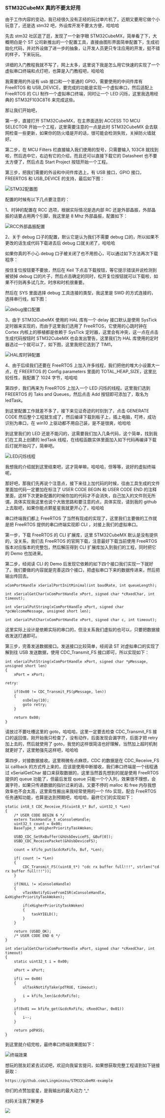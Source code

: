 ### STM32CubeMX 真的不要太好用

由于工作内容的变动，我已经很久没有正经的玩过单片机了，近期又要用它做个小玩意了，还是选 stm32 吧，外设库开发不要太方便，哈哈哈

先去 stm32 社区逛了逛，发现了一个新字眼 STM32CubeMX，简单看了下，大概明白是个 ST 公司新推出的一个配置工具，直接由图形界面简单配置下，生成初始化代码，并对外设做了进一步的抽象，让开发人员更只专注应用的开发，挺不错的样子，下来玩玩。

详细的入门教程我就不写了，网上太多，这里说下我是怎么用它快速的实现了一个虚拟串口终端和点灯吧，也算是入门教程吧，哈哈哈

我需要用的外设有 usb 接口和一个普通的 GPIO，需要使用的中间件库有 FreeRTOS 和 USB_DEVICE，要完成的功能是实现一个虚拟串口，然后适配上 FreeRTOS 的 CLI 制作一个虚拟串口终端，同时让一个 LED 闪烁，这里我选用经典的 STM32F103C8T6 来完成这些。

那让我们开始吧，

第一步，直接打开 STM32CubeMX，在主界面选到 ACCESS TO MCU SELECTOR 开始一个工程，这里需要注意的一点是此时 STM32CubeMX 会去联网检查一些更新，如果你的防火墙是开的话，很可能会检测失败，关掉防火墙就好。

第二步，在 MCU Filters 栏直接输入我们使用的型号，只需要输入 103C8 就找到啦，然后选中它，右边有它的介绍，而且还可以直接下载它的 Datasheet 也不要太方便了，然后点击 Start Project 按钮开始一个工程。

第三步，把我们需要的外设和中间件库选上，有 USB 接口，GPIO 接口，FREERTOS 和 USB_DEVICE 的支持，最后如下图：

![STM32配置图](http://wx2.sinaimg.cn/mw690/006kxAfbgy1g14o9z9p7fj30vp0p476s.jpg)

配置的时候有以下几点要注意的：

1、时钟的配置在 RCC 选项，根据实际情况是选内部 RC 还是外部晶振，外部晶振的话要占用两个引脚，我这里是 8 Mhz 外部晶振，配置如下：

![RCC外部晶振配置](http://wx2.sinaimg.cn/mw690/006kxAfbgy1g14oa2ffajj30q008dt8v.jpg)

2、关于 debug 口子的配置，默认它是认为我们不需要 debug 口的，所以如果不更改的话生成代码下载进去后 debug 口就关闭了，哈哈哈

如果你真的不小心 debug 口子被关闭了也不用担心，可以通过如下方法再次下载程序：

按住复位按钮要不要放，然后在 Keil 下点击下载按钮，等它提示错误并说检测到被锁掉 debug 口的片子，然后点击确定的同时，松开复位按钮就可以下载啦，如果不行则再多试几次，时序和时机很重要。

然后在 SYS 里面选择 debug 工具连接的类型，我这里是 SWD 的方式连接的，选择串行线，如下图：

![debug接口配置](http://wx1.sinaimg.cn/mw690/006kxAfbgy1g14o9q01j8j30pv08zmxf.jpg)

3、由于 STM32CubeMX 使用的 HAL 库有一个 delay 接口默认是使用 SysTick 定时器来实现的，而由于这里我们选用了 FreeRTOS，它使用的心跳时钟在 Cortex 内核上的移植都是依赖于 SysTick 定时器，这里会有冲突，这一点在点击生成代码按钮时 STM32CubeMX 也会发出警告，这里我们为 HAL 库使用的定时器选过一个就可以了，如下图，这里我把它选到了 TIM1，

![HAL库时钟配置](http://wx1.sinaimg.cn/mw690/006kxAfbgy1g14o9t0qcfj30pr05tdft.jpg)

4、由于后续我们还要在 FreeRTOS 上加入许多线程，我们把他的堆大小设置大一点，在 FREERTOS 的 Config parameters 里面的 TOTAL_HEAP_SIZE，这里比较任性，我配置了 1024 字节，哈哈哈

第四步，我们再来为 FreeRTOS 上加入一个 LED 闪烁的线程。这里我们选到 FREERTOS 的 Taks and Queues，然后点击 Add 按钮即可添加了，取名为 ledTask。

到这里配置工作就差不多了，接下来见证奇迹的时刻到了，点击 GENERATE CODE 然后整个工程就生成了，然后编译下载到板子上，插上电脑，叮咚，成功识别为串口，在 win10 上驱动都不用自己装，是不是很爽，哈哈哈

到这里我们的 LED 还是不能闪的，这需要我们加入几条代码，这个简单，找到我们在工具上创建的 ledTask 线程，在线程函数实体里面加入如下代码再编译下载后灯就开始闪了，简单吧。

![LED闪烁线程](http://wx3.sinaimg.cn/mw690/006kxAfbgy1g14o9w11nwj30jz0a4t90.jpg)

我想我的介绍就到这里结束吧，这才简单嘛，哈哈哈，但等等，说好的虚拟终端呢，

那好吧，那我们先再说个注意点，接下来往上加代码的时候，往由工具生成的文件里面加代码一定要加在标注了 USER CODE BEGIN 和 USER CODE END 的注释里面，这样下次更新配置的时候你加的代码才不会消失，自己加入的文件则无所谓。具体实现我这里也说个大致思路和要注意的点，具体实现，请到我的 github 上去取吧，如果你能点颗星星我就更开心了，哈哈哈

串口终端我们都上 FreeRTOS 了当然有现成的实现了，这里我们主要做的工作就是把 FreeRTOS 提供的串口终端实现即 CLI ，对接上我们的虚拟串口。

第一步，下载 FreeRTOS 的 CLI 扩展库，这里 STM32CubeMX 默认是没有提供的，没关系，我们去 FreeRTOS 的官网下载，注意最好下载当前使用 FreeRTOS 版本对应版本的完整包，然后解压得到 CLI 扩展库加入到我们的工程，同时把它的 Demo 也加进来。

第二步，经阅读 CLI 的 Demo 后发现它依赖的如下四个接口我们实现一下就好了。我们要做的内容就是完善这四个接口，把虚拟串口下来的数据传进来，然后把输出传回去。

	xComPortHandle xSerialPortInitMinimal(int baudRate, int queueLength);

	int xSerialGetChar(xComPortHandle xPort, signed char *cRxedChar, int timeout);

	int vSerialPutString(xComPortHandle xPort, signed char *pcWelcomeMessage, unsigned short len);

	int xSerialPutChar(xComPortHandle xPort, signed char c, int timeout);

这里实际上设计是依赖实际的串口的，但没关系我们虚拟的也可以，只要把数据接收发送打通即可。

第三步，完善发送数据接口。发送接口比较简单，经阅读 ST 对虚拟串口的实现了解到往 USB 发送数据，使用 CDC\_Transmit\_FS 接口即可，所以实现如下：

	int vSerialPutString(xComPortHandle xPort, signed char *pMessage, unsigned short len)
	{
		xPort = xPort;
	
	retry:
	
		if(0x00 != CDC_Transmit_FS(pMessage, len))
		{
			osDelay(10);
			goto retry;
		}
	
		return 0x00;
	}

请放过不要吐槽这里的 goto，哈哈哈，这里一定要去检查 CDC\_Transmit\_FS 接口的返回值，刚开始我只检查了，没有动作，后面发现会漏字符，后面才把 retry 加上去的，然后就使用了 goto，我觉的这样很简洁也好理解，当然加上超时机制就更好了，这里勉强先这样吧，哈哈哈

第四步，对接数据接收。这里稍微有点麻烦，CDC 的数据是在 CDC\_Receive\_FS 以 callback 的方式传上来的，应该是使用中断接收，我们串口终端是一个线程通过 xSerialGetChar 接口来获取数据的，这里当然首先想到的就是使用 FreeRTOS 提供的 queue 功能了，但最后发现 queue 只能一个个入列，效果很不理想，会漏字符，如果只传递数据的指针过来的话，又要不停的 malloc 和 free 内存我想效率也不会太高，这里索性搬出来我经常使用的一个 fifo 实现，配合 FreeRTOS 任务通知功能，也算是达到预期吧，哈哈哈，最终它们的实现如下：

	static int8_t CDC_Receive_FS(uint8_t* Buf, uint32_t *Len)
	{
		/* USER CODE BEGIN 6 */
		extern TaskHandle_t xConsoleHandle;
		uint32_t count = 0x00;
		BaseType_t xHigherPriorityTaskWoken;
			
		USBD_CDC_SetRxBuffer(&hUsbDeviceFS, &Buf[0]);
		USBD_CDC_ReceivePacket(&hUsbDeviceFS);
		
		count = kfifo_put(&cdcRxFifo, Buf, *Len);
		
		if(	count != *Len)
		{
			CDC_Transmit_FS((uint8_t*) "cdc rx buffer full!!!", strlen("cd rx buffer full!!!"));
		}
		
		if(NULL != xConsoleHandle)
		{
			vTaskNotifyGiveFromISR(xConsoleHandle, &xHigherPriorityTaskWoken);
		
			if(xHigherPriorityTaskWoken)
			{
				taskYIELD();
			}
		}
		
		return (USBD_OK);
		/* USER CODE END 6 */
	}

	int xSerialGetChar(xComPortHandle xPort, signed char *cRxedChar, int timeout)
	{
		static uint32_t i = 0x00;
	
		xPort = xPort;
	
		if(i == 0x00)
		{
			ulTaskNotifyTake(pdTRUE, timeout);
	
			i = kfifo_len(&cdcRxFifo);
		}
	
		if(0x01 == kfifo_get(&cdcRxFifo, cRxedChar, 0x01))
		{
			i--;
		}
	
		return pdPASS;
	}

到这里就介绍完啦，最终串口终端效果图如下：

![终端效果](http://wx2.sinaimg.cn/mw690/006kxAfbgy1g14oalft5wj30da0d9mxd.jpg)

想玩的朋友赶紧去试试吧，欢迎向我留言提问，如果想获取完整工程请到如下链接获取：

	https://github.com/Lingminzou/STM32CubeMX-example

你们的点赞加星星，是我输出的最大动力 ^_^

扫码关注我了解更多

![](http://wx1.sinaimg.cn/large/9e169b75gy1fqcisgsbd7j2076076q3e.jpg)
